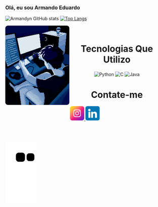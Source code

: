 
### Olá, eu sou Armando Eduardo

![Armandyn GitHub stats](https://github-readme-stats.vercel.app/api?username=ArmandynCoder&show_icons=true&theme=dark)
[![Top Langs](https://github-readme-stats.vercel.app/api/top-langs/?username=ArmandynCoder&layout=donut-vertical)](https://github.com/anuraghazra/github-readme-stats)



<div align="center">
    <div style="display:inline_block">
        <img align="left" height="250" alt="coding_image" src="paraGitHub.gif">
        <br>
        <h1 align="center">Tecnologias Que Utilizo </h1>
        <img align="center" alt="Python" src="https://img.shields.io/badge/Python-3776AB?style=for-the-badge&logo=python&logoColor=white">
        <img align="center" alt="C" src="https://img.shields.io/badge/C-00599C?style=for-the-badge&logo=c&logoColor=white">
        <img align="center" alt="Java" src="https://img.shields.io/badge/Java-ED8B00?style=for-the-badge&logo=openjdk&logoColor=white">
        <h1 align="center"> Contate-me </h1>
        <a href="https://www.instagram.com/amandynn__/">
            <img width="45" src="instagram.png">
        </a>
        <a href="[https://www.instagram.com/amandynn__/](https://www.linkedin.com/in/armando-eduardo-942ab2249/)">
            <img width="45" src="linkedin.png">
        </a>
    </div>
</div>
<br><br><br>


![Snake animation](https://github.com/ArmandynCoder/ArmandynCoder/blob/output/github-contribution-grid-snake.svg)



